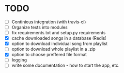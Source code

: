 TODO
====

- [ ] Continious integration (with travis-ci)
- [ ] Organize tests into modules
- [ ] fix requirements.txt and setup.py requirements
- [x] cache downloaded songs in a database (Redis)
- [x] option to download individual song from playlist
- [ ] option to download whole playlist in a .zip
- [x] option to choose preffered file format
- [ ] logging
- [ ] write some documentation - how to start the app, etc.
